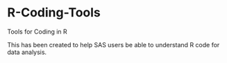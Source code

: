 # R-Coding-Tools
 Tools for Coding in R

This has been created to help SAS users be able to understand R code for data analysis.
